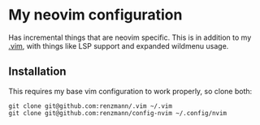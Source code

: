 # My neovim configuration

Has incremental things that are neovim specific. This is in addition to my
[.vim](https://github.com/renzmann/.vim), with things like LSP support and expanded
wildmenu usage.

## Installation

This requires my base vim configuration to work properly, so clone both:

```
git clone git@github.com:renzmann/.vim ~/.vim
git clone git@github.com:renzmann/config-nvim ~/.config/nvim
```
